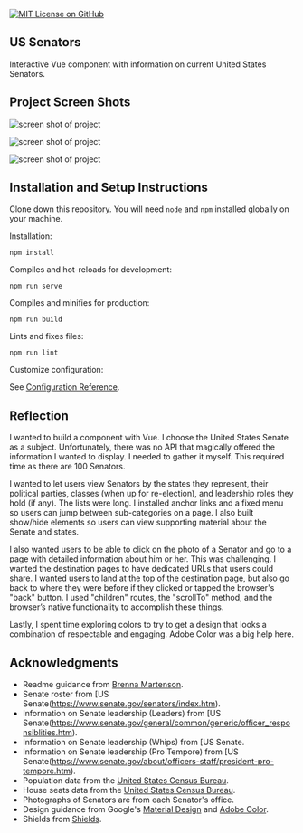 [![MIT License on GitHub](https://img.shields.io/github/license/seankelliher/us-senators?style=flat-square)](/LICENSE.txt)
## US Senators

Interactive Vue component with information on current United States Senators.

## Project Screen Shots

![screen shot of project](/screenshots/us-senators-screenshot1.png?s=600)

![screen shot of project](/screenshots/us-senators-screenshot2.png?s=600)

![screen shot of project](/screenshots/us-senators-screenshot3.png?s=600)

## Installation and Setup Instructions

Clone down this repository. You will need `node` and `npm` installed globally on your machine.

Installation:

`npm install`

Compiles and hot-reloads for development:

`npm run serve`

Compiles and minifies for production:

`npm run build`

Lints and fixes files:

`npm run lint`

Customize configuration:

See [Configuration Reference](https://cli.vuejs.org/config/).

## Reflection

I wanted to build a component with Vue. I choose the United States Senate as a subject. Unfortunately, there was no API that magically offered the information I wanted to display. I needed to gather it myself. This required time as there are 100 Senators.

I wanted to let users view Senators by the states they represent, their political parties, classes (when up for re-election), and leadership roles they hold (if any). The lists were long. I installed anchor links and a fixed menu so users can jump between sub-categories on a page. I also built show/hide elements so users can view supporting material about the Senate and states.

I also wanted users to be able to click on the photo of a Senator and go to a page with detailed information about him or her. This was challenging. I wanted the destination pages to have dedicated URLs that users could share. I wanted users to land at the top of the destination page, but also go back to where they were before if they clicked or tapped the browser's "back" button. I used "children" routes, the "scrollTo" method, and the browser’s native functionality to accomplish these things.

Lastly, I spent time exploring colors to try to get a design that looks a combination of respectable and engaging. Adobe Color was a big help here.

## Acknowledgments

* Readme guidance from [Brenna Martenson](https://gist.github.com/martensonbj/6bf2ec2ed55f5be723415ea73c4557c4).
* Senate roster from [US Senate(https://www.senate.gov/senators/index.htm).
* Information on Senate leadership (Leaders) from [US Senate(https://www.senate.gov/general/common/generic/officer_responsiblities.htm).
* Information on Senate leadership (Whips) from [US Senate[](https://www.senate.gov/artandhistory/history/common/briefing/Party_Whips.htm).
* Information on Senate leadership (Pro Tempore) from [US Senate(https://www.senate.gov/about/officers-staff/president-pro-tempore.htm).
* Population data from the [United States Census Bureau](https://www.census.gov/library/visualizations/interactive/2020-population-and-housing-state-data.html).
* House seats data from the [United States Census Bureau](https://www.census.gov/data/tables/2020/dec/2020-apportionment-data.html).
* Photographs of Senators are from each Senator's office.
* Design guidance from Google's [Material Design](https://material.io/design) and [Adobe Color](https://color.adobe.com/trends).
* Shields from [Shields](https://shields.io).